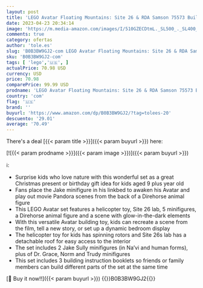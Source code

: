 ```yaml
---
layout: post
title: 'LEGO Avatar Floating Mountains: Site 26 & RDA Samson 75573 Buildable Helicopter Toy for Kids with Direhorse Animal Figure and 5 Minifigures  Gift Idea'
date: 2023-04-23 20:34:14
image: 'https://m.media-amazon.com/images/I/510GZECDtmL._SL500_._SL400_.jpg'
comments: true
category: ofertas
author: 'tole.es'
slug: 'B0B3BW9GJ2-com LEGO Avatar Floating Mountains: Site 26 & RDA Samson...'
sku: 'B0B3BW9GJ2-com'
tags: [ 'lego','🇺🇸', ]
actualPrice: 70.98 USD
currency: USD
price: 70.98
comparePrice: 99.99 USD
prodname: 'LEGO Avatar Floating Mountains: Site 26 & RDA Samson 75573 Buildable Helicopter Toy for Kids with Direhorse Animal Figure and 5 Minifigures  Gift Idea'
country: 'com'
flag: '🇺🇸'
brand: ''
buyurl: 'https://www.amazon.com/dp/B0B3BW9GJ2/?tag=tolees-20'
descuento: '29.01'
average: '70.49'
---
```


There's a deal [{{< param title >}}]({{< param buyurl >}})  here:

[![{{< param prodname >}}]({{< param image >}})]({{< param buyurl >}})

ℹ️:

- Surprise kids who love nature with this wonderful set as a great Christmas present or birthday gift idea for kids aged 9 plus year old
- Fans place the Jake minifigure in his linkbed to awaken his Avatar and play out movie Pandora scenes from the back of a Direhorse animal figure
- This LEGO Avatar set features a helicopter toy, Site 26 lab, 5 minifigures, a Direhorse animal figure and a scene with glow-in-the-dark elements
- With this versatile Avatar building toy, kids can recreate a scene from the film, tell a new story, or set up a dynamic bedroom display
- The helicopter toy for kids has spinning rotors and Site 26s lab has a detachable roof for easy access to the interior
- The set includes 2 Jake Sully minifigures (in Na’vi and human forms), plus of Dr. Grace, Norm and Trudy minifigures
- This set includes 3 building instruction booklets so friends or family members can build different parts of the set at the same time

[🛒 Buy it now!!]({{< param buyurl >}})
{{<world>}}B0B3BW9GJ2{{</world>}}
